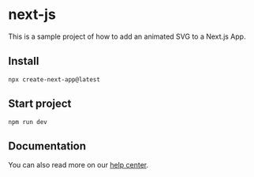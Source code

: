 # next-js
This is a sample project of how to add an animated SVG to a Next.js App.

## Install

`npx create-next-app@latest`

## Start project

`npm run dev`

## Documentation

You can also read more on our [help center](https://www.svgator.com/help/getting-started/add-animated-svgs-to-react-website).
